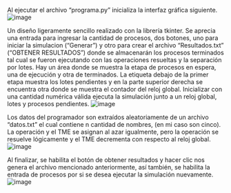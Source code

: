 Al ejecutar el archivo “programa.py” inicializa la interfaz gráfica siguiente.
 ![image](https://github.com/gizzard1/Simulador-de-procesos/assets/131214631/93c92e07-443b-45a9-b75a-74c68c63d73e)

Un diseño ligeramente sencillo realizado con la librería tkinter. Se aprecia una entrada para ingresar la cantidad de procesos, dos botones, uno para iniciar la simulacion (“Generar”) y otro para crear el archivo “Resultados.txt” (“OBTENER RESULTADOS”) donde se almacenarán los procesos terminados tal cual se fueron ejecutando con las operaciones resueltas y la separación por lotes. 
Hay un área donde se muestra la etapa de procesos en espera, una de ejecución y otra de terminados. La etiqueta debajo de la primer etapa muestra los lotes pendientes y en la parte superior derecha se encuentra otra donde se muestra el contador del reloj global.
Inicializar con una cantidad numérica válida ejecuta la simulación junto a un reloj global, lotes y procesos pendientes.
 ![image](https://github.com/gizzard1/Simulador-de-procesos/assets/131214631/b85338c9-d6b5-4ead-95b1-a3bd724eeb96)

Los datos del programador son extraídos aleatoriamente de un archivo “datos.txt” el cual contiene n cantidad de nombres, (en mi caso son cinco). La operación y el TME se asignan al azar igualmente, pero la operación se resuelve lógicamente y el TME decrementa con respecto al reloj global.
 ![image](https://github.com/gizzard1/Simulador-de-procesos/assets/131214631/93002583-0bfb-4763-af74-77a717c5d966)

Al finalizar, se habilita el botón de obtener resultados y hacer clic nos genera el archivo mencionado anteriormente, así también, se habilita la entrada de procesos por si se desea ejecutar la simulación nuevamente.
 ![image](https://github.com/gizzard1/Simulador-de-procesos/assets/131214631/6b4cdc64-39ff-49cf-a770-93bd6d1c7088)

